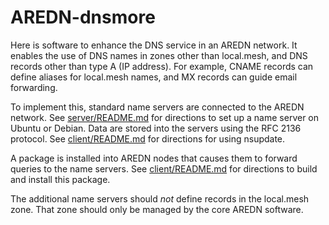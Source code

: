 # AREDN-dnsmore
Here is software to enhance the DNS service in an AREDN network.
It enables the use of DNS names in zones other than local.mesh,
and DNS records other than type A (IP address).
For example, CNAME records can define aliases for local.mesh names,
and MX records can guide email forwarding.

To implement this, standard name servers are connected to the AREDN network.
See [server/README.md](server/README.md)
for directions to set up a name server on Ubuntu or Debian.
Data are stored into the servers using the RFC 2136 protocol.
See [client/README.md](client/README.md) for directions for using nsupdate.

A package is installed into AREDN nodes that causes them to
forward queries to the name servers.
See [client/README.md](client/README.md)
for directions to build and install this package.

The additional name servers should *not* define records in the local.mesh zone.
That zone should only be managed by the core AREDN software.
